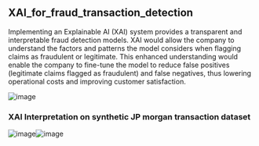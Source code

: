 ## XAI_for_fraud_transaction_detection

Implementing an Explainable AI (XAI) system provides a transparent and interpretable fraud detection models.​ XAI would allow the company to understand the factors and patterns the model considers when flagging claims as fraudulent or legitimate.​ This enhanced understanding would enable the company to fine-tune the model to reduce false positives (legitimate claims flagged as fraudulent) and false negatives, thus lowering operational costs and improving customer satisfaction.​

![image](https://github.com/shobanasiranjeevilu/XAI_for_fraud_transaction_detection/assets/114626356/f69e6541-20db-4e83-b16f-d5d20b5b0599)


### XAI Interpretation on synthetic JP morgan transaction dataset

![image](https://github.com/shobanasiranjeevilu/XAI_for_fraud_transaction_detection/assets/114626356/d2d75e7e-4bdc-44e6-8e29-e7ae73a9c2f6)![image](https://github.com/shobanasiranjeevilu/XAI_for_fraud_transaction_detection/assets/114626356/23798fb0-c6d6-44c0-8911-237c6d2f629e)



